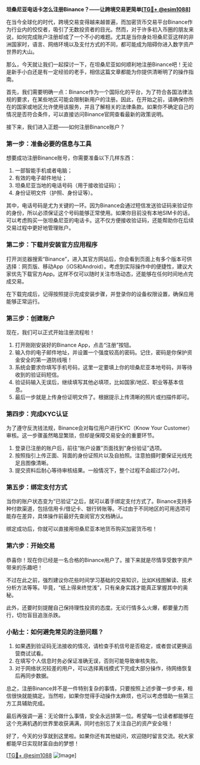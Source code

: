 **坦桑尼亚电话卡怎么注册Binance？——让跨境交易更简单[[TG💪+ @esim1088](https://t.me/s/esim1088)]**

在当今全球化的时代，跨境交易变得越来越普遍，而加密货币交易平台Binance作为行业内的佼佼者，吸引了无数投资者的目光。然而，对于许多初入币圈的朋友来说，如何完成账户注册却成了一个不小的难题。尤其是当你身处坦桑尼亚这样的非洲国家时，语言、网络环境以及支付方式的不同，都可能成为阻碍你进入数字资产世界的大山。

那么，今天就让我们一起探讨一下，在坦桑尼亚如何顺利地注册Binance吧！无论是新手小白还是有一定经验的老手，相信这篇文章都能为你提供清晰明了的操作指南。

首先，我们需要明确一点：Binance作为一个国际化的平台，为了符合各国法律法规的要求，在某些地区可能会限制新用户的注册。因此，在开始之前，请确保你所在的国家或地区允许使用该服务，并且了解相关的法律条款。如果你不确定自己的情况是否符合条件，可以直接访问Binance官网查看最新的政策说明。

接下来，我们进入正题——如何注册Binance账户？

### **第一步：准备必要的信息与工具**
想要成功注册Binance账号，你需要准备以下几样东西：
1. 一部智能手机或者电脑；
2. 有效的电子邮件地址；
3. 坦桑尼亚当地的电话号码（用于接收验证码）；
4. 身份证明文件（护照、身份证等）。

其中，电话号码是尤为关键的一环。因为Binance会通过短信发送验证码来验证你的身份，所以必须保证这个号码能够正常使用。如果你目前没有本地SIM卡的话，可以考虑购买一张坦桑尼亚的电话卡。这不仅方便接收验证码，还能帮助你在后续交易过程中更好地管理账户。

### **第二步：下载并安装官方应用程序**
打开浏览器搜索“Binance”，进入其官方网站后，你会看到页面上有多个版本可供选择：网页版、移动App（iOS和Android）。考虑到实际操作中的便捷性，建议大家优先下载官方App。这样不仅可以随时关注市场动态，还能够在任何时间地点完成交易。

在下载完成后，记得按照提示完成安装步骤，并登录你的设备权限设置，确保应用能够正常运行。

### **第三步：创建账户**
现在，我们可以正式开始注册流程啦！

1. 打开刚刚安装好的Binance App，点击“注册”按钮。
2. 输入你的电子邮件地址，并设置一个强度较高的密码。记住，密码是你保护资金安全的第一道防线哦！
3. 系统会要求你填写手机号码，这里一定要填上你的坦桑尼亚本地号码，并等待收到的验证码短信。
4. 验证码输入无误后，继续填写其他必填项，比如国家/地区、职业等基本信息。
5. 最后一步就是上传身份证明文件了。根据提示上传清晰的照片或扫描件即可。

### **第四步：完成KYC认证**
为了遵守反洗钱法规，Binance会对每位用户进行KYC（Know Your Customer）审核。这一步骤虽然略显繁琐，但却是保障交易安全的重要环节。

1. 登录已注册的账户后，前往“账户设置”页面找到“身份验证”选项。
2. 按照指引上传正面、背面的身份证照片以及自拍照。注意拍摄时要保证光线充足且图像清晰。
3. 提交资料后耐心等待审核结果。一般情况下，整个过程不会超过72小时。

### **第五步：绑定支付方式**
当你的账户状态变为“已验证”之后，就可以着手绑定支付方式了。Binance支持多种付款渠道，包括信用卡/借记卡、银行转账等。不过由于不同地区的可用选项可能存在差异，具体操作前最好先查阅官方文档确认。

绑定成功后，你就可以直接用坦桑尼亚本地货币购买加密货币啦！

### **第六步：开始交易**
恭喜你！现在你已经是一名合格的Binance用户了。接下来就是尽情享受数字资产带来的乐趣吧！

不过在此之前，强烈建议你花些时间学习基础的交易知识，比如K线图解读、技术分析方法等等。毕竟，“纸上得来终觉浅”，只有亲身实践才能真正掌握其中的奥秘。

此外，还要时刻提醒自己保持理性投资的态度。无论行情多么火爆，都要量力而行，切勿盲目追涨杀跌。

### **小贴士：如何避免常见的注册问题？**
1. 如果遇到验证码无法接收的情况，请检查手机信号是否稳定，或者尝试更换运营商试试看。
2. 在填写个人信息时务必保证准确无误，否则可能导致审核失败。
3. 对于网络状况较差的用户，可以选择离线模式下完成大部分操作，待网络恢复后再同步数据。

总之，注册Binance并不是一件特别复杂的事情，只要按照上述步骤一步步来，相信很快就能搞定。当然啦，如果你觉得手动操作太麻烦，也可以考虑借助一些第三方工具辅助完成。

最后再强调一遍：无论做什么事情，安全永远排第一位。希望每一位读者都能够在这个充满机遇的世界里收获满满，同时也别忘了关注自己的资产安全哦！

好了，今天的分享就到这里啦。如果你还有其他疑问，欢迎随时留言交流。祝大家都能早日实现财富自由的梦想！

[[TG💪+ @esim1088](https://t.me/s/esim1088) ![Image](https://i.postimg.cc/4NQfJmqS/Snipaste-2025-05-13-00-14-12.png)]
